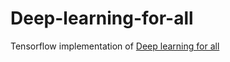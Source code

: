 # Deep-learning-for-all

Tensorflow implementation of <a href = "https://www.youtube.com/playlist?list=PLlMkM4tgfjnLSOjrEJN31gZATbcj_MpUm">Deep learning for all</a>
